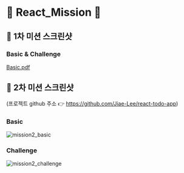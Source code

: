 # 💜 React_Mission 💜


## 📸 1차 미션 스크린샷
### Basic & Challenge
[Basic.pdf](https://github.com/Jiae-Lee/React_Mission/files/8207182/Basic.pdf)
## 📸 2차 미션 스크린샷 
(프로젝트 github 주소 👉 https://github.com/Jiae-Lee/react-todo-app)
### Basic
![mission2_basic](https://user-images.githubusercontent.com/66302651/157255938-cb8c07a7-2691-4dc8-a810-5be449e9b38e.gif)
### Challenge
![mission2_challenge](https://user-images.githubusercontent.com/66302651/157256044-77e0d155-a3da-4ca2-9dca-7831503e4bca.gif)
